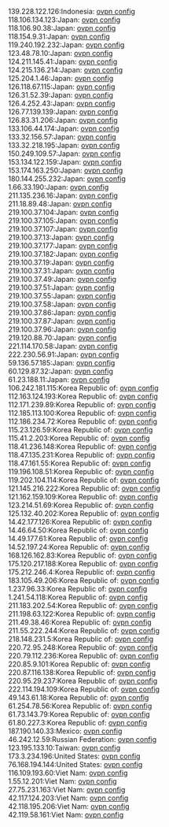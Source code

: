 139.228.122.126:Indonesia: [ovpn config](vpn/139_228_122_126.ovpn)  
118.106.134.123:Japan: [ovpn config](vpn/118_106_134_123.ovpn)  
118.106.90.38:Japan: [ovpn config](vpn/118_106_90_38.ovpn)  
118.154.9.31:Japan: [ovpn config](vpn/118_154_9_31.ovpn)  
119.240.192.232:Japan: [ovpn config](vpn/119_240_192_232.ovpn)  
123.48.78.10:Japan: [ovpn config](vpn/123_48_78_10.ovpn)  
124.211.145.41:Japan: [ovpn config](vpn/124_211_145_41.ovpn)  
124.215.136.214:Japan: [ovpn config](vpn/124_215_136_214.ovpn)  
125.204.1.46:Japan: [ovpn config](vpn/125_204_1_46.ovpn)  
126.118.67.115:Japan: [ovpn config](vpn/126_118_67_115.ovpn)  
126.31.52.39:Japan: [ovpn config](vpn/126_31_52_39.ovpn)  
126.4.252.43:Japan: [ovpn config](vpn/126_4_252_43.ovpn)  
126.77.139.139:Japan: [ovpn config](vpn/126_77_139_139.ovpn)  
126.83.31.206:Japan: [ovpn config](vpn/126_83_31_206.ovpn)  
133.106.44.174:Japan: [ovpn config](vpn/133_106_44_174.ovpn)  
133.32.156.57:Japan: [ovpn config](vpn/133_32_156_57.ovpn)  
133.32.218.195:Japan: [ovpn config](vpn/133_32_218_195.ovpn)  
150.249.109.57:Japan: [ovpn config](vpn/150_249_109_57.ovpn)  
153.134.122.159:Japan: [ovpn config](vpn/153_134_122_159.ovpn)  
153.174.163.250:Japan: [ovpn config](vpn/153_174_163_250.ovpn)  
180.144.255.232:Japan: [ovpn config](vpn/180_144_255_232.ovpn)  
1.66.33.190:Japan: [ovpn config](vpn/1_66_33_190.ovpn)  
211.135.236.16:Japan: [ovpn config](vpn/211_135_236_16.ovpn)  
211.18.89.48:Japan: [ovpn config](vpn/211_18_89_48.ovpn)  
219.100.37.104:Japan: [ovpn config](vpn/219_100_37_104.ovpn)  
219.100.37.105:Japan: [ovpn config](vpn/219_100_37_105.ovpn)  
219.100.37.107:Japan: [ovpn config](vpn/219_100_37_107.ovpn)  
219.100.37.13:Japan: [ovpn config](vpn/219_100_37_13.ovpn)  
219.100.37.177:Japan: [ovpn config](vpn/219_100_37_177.ovpn)  
219.100.37.182:Japan: [ovpn config](vpn/219_100_37_182.ovpn)  
219.100.37.19:Japan: [ovpn config](vpn/219_100_37_19.ovpn)  
219.100.37.31:Japan: [ovpn config](vpn/219_100_37_31.ovpn)  
219.100.37.49:Japan: [ovpn config](vpn/219_100_37_49.ovpn)  
219.100.37.51:Japan: [ovpn config](vpn/219_100_37_51.ovpn)  
219.100.37.55:Japan: [ovpn config](vpn/219_100_37_55.ovpn)  
219.100.37.58:Japan: [ovpn config](vpn/219_100_37_58.ovpn)  
219.100.37.86:Japan: [ovpn config](vpn/219_100_37_86.ovpn)  
219.100.37.87:Japan: [ovpn config](vpn/219_100_37_87.ovpn)  
219.100.37.96:Japan: [ovpn config](vpn/219_100_37_96.ovpn)  
219.120.88.70:Japan: [ovpn config](vpn/219_120_88_70.ovpn)  
221.114.170.58:Japan: [ovpn config](vpn/221_114_170_58.ovpn)  
222.230.56.91:Japan: [ovpn config](vpn/222_230_56_91.ovpn)  
59.136.57.185:Japan: [ovpn config](vpn/59_136_57_185.ovpn)  
60.129.87.32:Japan: [ovpn config](vpn/60_129_87_32.ovpn)  
61.23.188.11:Japan: [ovpn config](vpn/61_23_188_11.ovpn)  
106.242.181.115:Korea Republic of: [ovpn config](vpn/106_242_181_115.ovpn)  
112.163.124.193:Korea Republic of: [ovpn config](vpn/112_163_124_193.ovpn)  
112.171.239.89:Korea Republic of: [ovpn config](vpn/112_171_239_89.ovpn)  
112.185.113.100:Korea Republic of: [ovpn config](vpn/112_185_113_100.ovpn)  
112.186.234.72:Korea Republic of: [ovpn config](vpn/112_186_234_72.ovpn)  
115.23.126.59:Korea Republic of: [ovpn config](vpn/115_23_126_59.ovpn)  
115.41.2.203:Korea Republic of: [ovpn config](vpn/115_41_2_203.ovpn)  
118.41.236.148:Korea Republic of: [ovpn config](vpn/118_41_236_148.ovpn)  
118.47.135.231:Korea Republic of: [ovpn config](vpn/118_47_135_231.ovpn)  
118.47.161.55:Korea Republic of: [ovpn config](vpn/118_47_161_55.ovpn)  
119.196.108.51:Korea Republic of: [ovpn config](vpn/119_196_108_51.ovpn)  
119.202.104.114:Korea Republic of: [ovpn config](vpn/119_202_104_114.ovpn)  
121.145.216.222:Korea Republic of: [ovpn config](vpn/121_145_216_222.ovpn)  
121.162.159.109:Korea Republic of: [ovpn config](vpn/121_162_159_109.ovpn)  
123.214.51.69:Korea Republic of: [ovpn config](vpn/123_214_51_69.ovpn)  
125.132.40.202:Korea Republic of: [ovpn config](vpn/125_132_40_202.ovpn)  
14.42.177.126:Korea Republic of: [ovpn config](vpn/14_42_177_126.ovpn)  
14.46.64.50:Korea Republic of: [ovpn config](vpn/14_46_64_50.ovpn)  
14.49.177.61:Korea Republic of: [ovpn config](vpn/14_49_177_61.ovpn)  
14.52.197.24:Korea Republic of: [ovpn config](vpn/14_52_197_24.ovpn)  
168.126.162.83:Korea Republic of: [ovpn config](vpn/168_126_162_83.ovpn)  
175.120.217.188:Korea Republic of: [ovpn config](vpn/175_120_217_188.ovpn)  
175.212.246.4:Korea Republic of: [ovpn config](vpn/175_212_246_4.ovpn)  
183.105.49.206:Korea Republic of: [ovpn config](vpn/183_105_49_206.ovpn)  
1.237.96.33:Korea Republic of: [ovpn config](vpn/1_237_96_33.ovpn)  
1.241.54.118:Korea Republic of: [ovpn config](vpn/1_241_54_118.ovpn)  
211.183.202.54:Korea Republic of: [ovpn config](vpn/211_183_202_54.ovpn)  
211.198.63.122:Korea Republic of: [ovpn config](vpn/211_198_63_122.ovpn)  
211.49.38.46:Korea Republic of: [ovpn config](vpn/211_49_38_46.ovpn)  
211.55.222.244:Korea Republic of: [ovpn config](vpn/211_55_222_244.ovpn)  
218.148.231.5:Korea Republic of: [ovpn config](vpn/218_148_231_5.ovpn)  
220.72.95.248:Korea Republic of: [ovpn config](vpn/220_72_95_248.ovpn)  
220.79.112.236:Korea Republic of: [ovpn config](vpn/220_79_112_236.ovpn)  
220.85.9.101:Korea Republic of: [ovpn config](vpn/220_85_9_101.ovpn)  
220.87.116.138:Korea Republic of: [ovpn config](vpn/220_87_116_138.ovpn)  
220.95.29.237:Korea Republic of: [ovpn config](vpn/220_95_29_237.ovpn)  
222.114.194.109:Korea Republic of: [ovpn config](vpn/222_114_194_109.ovpn)  
49.143.61.18:Korea Republic of: [ovpn config](vpn/49_143_61_18.ovpn)  
61.254.78.56:Korea Republic of: [ovpn config](vpn/61_254_78_56.ovpn)  
61.73.143.79:Korea Republic of: [ovpn config](vpn/61_73_143_79.ovpn)  
61.80.227.3:Korea Republic of: [ovpn config](vpn/61_80_227_3.ovpn)  
187.190.140.33:Mexico: [ovpn config](vpn/187_190_140_33.ovpn)  
46.242.12.59:Russian Federation: [ovpn config](vpn/46_242_12_59.ovpn)  
123.195.133.10:Taiwan: [ovpn config](vpn/123_195_133_10.ovpn)  
173.3.234.196:United States: [ovpn config](vpn/173_3_234_196.ovpn)  
76.168.194.144:United States: [ovpn config](vpn/76_168_194_144.ovpn)  
116.109.193.60:Viet Nam: [ovpn config](vpn/116_109_193_60.ovpn)  
1.55.12.201:Viet Nam: [ovpn config](vpn/1_55_12_201.ovpn)  
27.75.231.163:Viet Nam: [ovpn config](vpn/27_75_231_163.ovpn)  
42.117.124.203:Viet Nam: [ovpn config](vpn/42_117_124_203.ovpn)  
42.118.195.206:Viet Nam: [ovpn config](vpn/42_118_195_206.ovpn)  
42.119.58.161:Viet Nam: [ovpn config](vpn/42_119_58_161.ovpn)  
